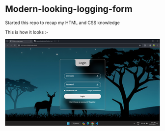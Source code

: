 # Modern-looking-logging-form
Started this repo to recap my HTML and CSS knowledge 

This is how it looks :-

![screenshot](assests/Screenshot.png)
